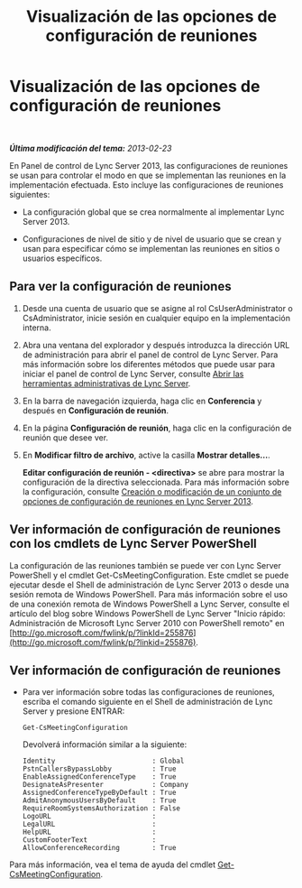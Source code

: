 ﻿---
title: Visualización de las opciones de configuración de reuniones
TOCTitle: Visualización de las opciones de configuración de reuniones
ms:assetid: d03a4684-9d8b-4728-917d-5b5c91511e2c
ms:mtpsurl: https://technet.microsoft.com/es-es/library/JJ721894(v=OCS.15)
ms:contentKeyID: 49889744
ms.date: 01/07/2017
mtps_version: v=OCS.15
ms.translationtype: HT
---

# Visualización de las opciones de configuración de reuniones

 

_**Última modificación del tema:** 2013-02-23_

En Panel de control de Lync Server 2013, las configuraciones de reuniones se usan para controlar el modo en que se implementan las reuniones en la implementación efectuada. Esto incluye las configuraciones de reuniones siguientes:

  - La configuración global que se crea normalmente al implementar Lync Server 2013.

  - Configuraciones de nivel de sitio y de nivel de usuario que se crean y usan para especificar cómo se implementan las reuniones en sitios o usuarios específicos.

## Para ver la configuración de reuniones

1.  Desde una cuenta de usuario que se asigne al rol CsUserAdministrator o CsAdministrator, inicie sesión en cualquier equipo en la implementación interna.

2.  Abra una ventana del explorador y después introduzca la dirección URL de administración para abrir el panel de control de Lync Server. Para más información sobre los diferentes métodos que puede usar para iniciar el panel de control de Lync Server, consulte [Abrir las herramientas administrativas de Lync Server](lync-server-2013-open-lync-server-administrative-tools.md).

3.  En la barra de navegación izquierda, haga clic en **Conferencia** y después en **Configuración de reunión**.

4.  En la página **Configuración de reunión**, haga clic en la configuración de reunión que desee ver.

5.  En **Modificar filtro de archivo**, active la casilla **Mostrar detalles…**.
    
    **Editar configuración de reunión - \<directiva\>** se abre para mostrar la configuración de la directiva seleccionada. Para más información sobre la configuración, consulte [Creación o modificación de un conjunto de opciones de configuración de reuniones en Lync Server 2013](lync-server-2013-create-or-modify-a-collection-of-meeting-configuration-settings.md).

## Ver información de configuración de reuniones con los cmdlets de Lync Server PowerShell

La configuración de las reuniones también se puede ver con Lync Server PowerShell y el cmdlet Get-CsMeetingConfiguration. Este cmdlet se puede ejecutar desde el Shell de administración de Lync Server 2013 o desde una sesión remota de Windows PowerShell. Para más información sobre el uso de una conexión remota de Windows PowerShell a Lync Server, consulte el artículo del blog sobre Windows PowerShell de Lync Server "Inicio rápido: Administración de Microsoft Lync Server 2010 con PowerShell remoto" en [http://go.microsoft.com/fwlink/p/?linkId=255876](http://go.microsoft.com/fwlink/p/?linkid=255876).

## Ver información de configuración de reuniones

  - Para ver información sobre todas las configuraciones de reuniones, escriba el comando siguiente en el Shell de administración de Lync Server y presione ENTRAR:
    
        Get-CsMeetingConfiguration
    
    Devolverá información similar a la siguiente:
    
        Identity                        : Global
        PstnCallersBypassLobby          : True
        EnableAssignedConferenceType    : True
        DesignateAsPresenter            : Company
        AssignedConferenceTypeByDefault : True
        AdmitAnonymousUsersByDefault    : True
        RequireRoomSystemsAuthorization : False
        LogoURL                         :
        LegalURL                        :
        HelpURL                         :
        CustomFooterText                :
        AllowConferenceRecording        : True

Para más información, vea el tema de ayuda del cmdlet [Get-CsMeetingConfiguration](get-csmeetingconfiguration.md).

